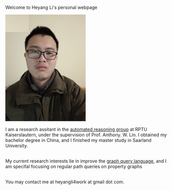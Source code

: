 Welcome to Heyang Li's personal webpage
    
<img src="./foto.jpg" alt="circa 2019" width="250">


I am a research assitant in the <a href="https://arg.cs.rptu.de/en">automated reasoning group</a> at RPTU Kaiserslautern, under the supervision of Prof. Anthony. W. Lin. I obtained my bachelor 
    degree in China, and I finished my master study in Saarland University.  <br> <br>


My current research interests lie in improve the <a href="https://en.wikipedia.org/wiki/Graph_Query_Language">graph query language</a>, and I am specifal focusing on 
    regular path queries on property graphs</a> <br> <br>
    
    
    
You may contact me at heyangli4work at gmail dot com.
